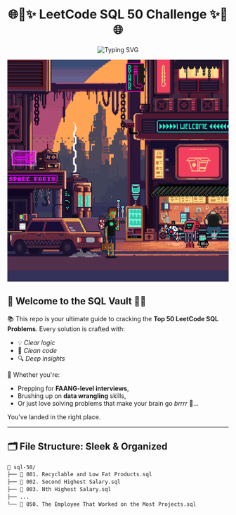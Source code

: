 <h1 align="center">
  🌐💾✨ LeetCode SQL 50 Challenge ✨💾🌐  
</h1>

<p align="center">
  <img src="https://readme-typing-svg.herokuapp.com?font=Fira+Code&size=26&pause=1000&color=36BCF7&center=true&vCenter=true&width=700&lines=🚀+Mastering+SQL+1+Query+at+a+Time!;👨‍💻+50+Top+LeetCode+Problems+Solved!;💡+Clean+Code+%7C+Sharp+Logic+%7C+Fun!" alt="Typing SVG" />
</p>

<p align="center">
  <img src="the_big_city.gif" alt="Pixel City Data Flow" />
</p>

## 🌟 Welcome to the SQL Vault 🧠🔐

📚 This repo is your ultimate guide to cracking the **Top 50 LeetCode SQL Problems**. Every solution is crafted with:
- 💡 *Clear logic*
- 🧼 *Clean code*
- 🔍 *Deep insights*

🧪 Whether you're:
- Prepping for **FAANG-level interviews**,
- Brushing up on **data wrangling** skills,
- Or just love solving problems that make your brain go *brrrr* 🧊...

You've landed in the right place.

---

## 🗂️ File Structure: Sleek & Organized

```bash
📁 sql-50/
├── 📝 001. Recyclable and Low Fat Products.sql
├── 📝 002. Second Highest Salary.sql
├── 📝 003. Nth Highest Salary.sql
├── ...
└── 📝 050. The Employee That Worked on the Most Projects.sql
